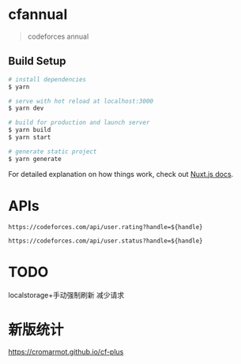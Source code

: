 # cfannual

> codeforces annual

## Build Setup

``` bash
# install dependencies
$ yarn

# serve with hot reload at localhost:3000
$ yarn dev

# build for production and launch server
$ yarn build
$ yarn start

# generate static project
$ yarn generate
```

For detailed explanation on how things work, check out [Nuxt.js docs](https://nuxtjs.org).

# APIs

`https://codeforces.com/api/user.rating?handle=${handle}`

`https://codeforces.com/api/user.status?handle=${handle}`

# TODO

localstorage+手动强制刷新 减少请求

# 新版统计

https://cromarmot.github.io/cf-plus

